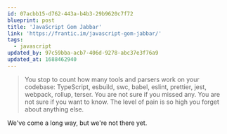 ```yaml
---
id: 07acbb15-d762-443a-b4b3-29b9620c7f72
blueprint: post
title: 'JavaScript Gom Jabbar'
link: 'https://frantic.im/javascript-gom-jabbar/'
tags:
  - javascript
updated_by: 97c59bba-acb7-406d-9278-abc37e3f76a9
updated_at: 1688462940
---
```

> You stop to count how many tools and parsers work on your codebase: TypeScript, esbuild, swc, babel, eslint, prettier, jest, webpack, rollup, terser. You are not sure if you missed any. You are not sure if you want to know. The level of pain is so high you forget about anything else.

We've come a long way, but we're not there yet.
